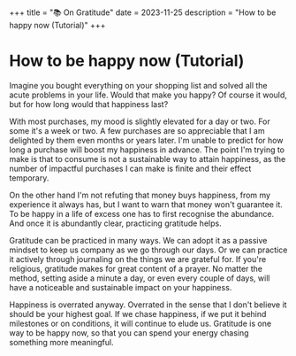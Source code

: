 +++
title = "📚 On Gratitude"
date = 2023-11-25
description = "How to be happy now (Tutorial)"
+++

# How to be happy now (Tutorial)

Imagine you bought everything on your shopping list and solved all the acute problems in your life.
Would that make you happy?
Of course it would, but for how long would that happiness last?

With most purchases, my mood is slightly elevated for a day or two.
For some it's a week or two.
A few purchases are so appreciable that I am delighted by them even months or years later.
I'm unable to predict for how long a purchase will boost my happiness in advance.
The point I'm trying to make is that to consume is not a sustainable way to attain happiness, as the number of impactful purchases I can make is finite and their effect temporary.

On the other hand I'm not refuting that money buys happiness, from my experience it always has, but I want to warn that money won't guarantee it.
To be happy in a life of excess one has to first recognise the abundance.
And once it is abundantly clear, practicing gratitude helps.

Gratitude can be practiced in many ways.
We can adopt it as a passive mindset to keep us company as we go through our days.
Or we can practice it actively through journaling on the things we are grateful for.
If you're religious, gratitude makes for great content of a prayer.
No matter the method, setting aside a minute a day, or even every couple of days, will have a noticeable and sustainable impact on your happiness.

Happiness is overrated anyway.
Overrated in the sense that I don't believe it should be your highest goal.
If we chase happiness, if we put it behind milestones or on conditions, it will continue to elude us.
Gratitude is one way to be happy now, so that you can spend your energy chasing something more meaningful.
